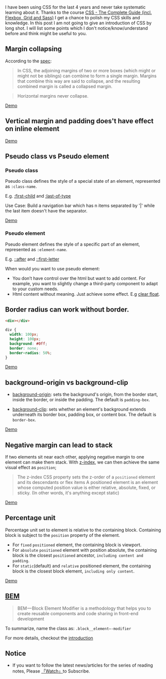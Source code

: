 I have been using CSS for the last 4 years and never take systematic learning about it. Thanks to the course [CSS - The Complete Guide (incl. Flexbox, Grid and Sass)](https://www.packtpub.com/web-development/css-complete-guide-incl-flexbox-grid-and-sass-video) I get a chance to polish my CSS skills and knowledge. In this post I am not going to give an introduction of CSS by long shot. I will list some points which I don't notice/know/understand before and think might be useful to you.

## Margin collapsing

According to the [spec](https://www.w3.org/TR/CSS21/box.html#collapsing-margins): 

> In CSS, the adjoining margins of two or more boxes (which might or might not be siblings) can combine to form a single margin. Margins that combine this way are said to collapse, and the resulting combined margin is called a collapsed margin.

> Horizontal margins never collapse. 

[Demo](https://codepen.io/n0rush/pen/ZNrzxe)

## Vertical margin and padding does't have effect on inline element

[Demo](https://codepen.io/n0rush/pen/oREvyP)

## Pseudo class vs Pseudo element

### Pseudo class

Pseudo class defines the style of a special state of an element, represented as `:class-name`.

E.g. [:first-child](https://developer.mozilla.org/en-US/docs/Web/CSS/:first-child) and [:last-of-type](https://developer.mozilla.org/en-US/docs/Web/CSS/:last-of-type)

Use Case: Build a navigation bar which has n items separated by '|' while the last item doesn't have the separator.

[Demo](https://codepen.io/n0rush/pen/vwQegM)

### Pseudo element

Pseudo element defines the style of a specific part of an element, represented as `:element-name`.

E.g. [::after](https://developer.mozilla.org/en-US/docs/Web/CSS/::after) and [::first-letter](https://developer.mozilla.org/en-US/docs/Web/CSS/::first-letter)

When would you want to use pseudo element:

* You don’t have control over the html but want to add content. For example, you want to slightly change a third-party component to adapt to your custom needs. 
* Html content without meaning. Just achieve some effect. E.g  [clear float](https://codepen.io/n0rush/pen/arQLqa).

## Border radius can work without border.

```html
<div></div>
```

```css
div {
  width: 100px;
  height: 100px;
  background: #0ff;
  border: none;
  border-radius: 50%;
}
```

[Demo](https://codepen.io/n0rush/pen/yWQKVq)

## background-origin vs background-clip

* [background-origin](https://developer.mozilla.org/en-US/docs/Web/CSS/background-origin): sets the background's origin, from the border start, inside the border, or inside the padding. The default is `padding-box`.

* [background-clip](https://developer.mozilla.org/en-US/docs/Web/CSS/background-clip): sets whether an element's background extends underneath its border box, padding box, or content box. The default is `border-box`.

[Demo](https://codepen.io/n0rush/pen/byzapL)

## Negative margin can lead to stack

If two elements sit near each other, applying negative margin to one element can make them stack. With [z-index](https://developer.mozilla.org/en-US/docs/Web/CSS/z-index), we can then achieve the same visual effect as `position`;

> The z-index CSS property sets the z-order of a `positioned` element and its descendants or flex items
> A positioned element is an element whose computed position value is either relative, absolute, fixed, or sticky. (In other words, it's anything except static)

[Demo](https://codepen.io/n0rush/pen/zQMWwX)

## Percentage unit

Percentage unit set to element is relative to the containing block. Containing block is subject to the `position` property of the element. 

* For `fixed` `positioned` element, the containing block is viewport.
* For `absolute` `positioned` element with position absolute, the containing block is the closest `positioned` ancestor, `including content and padding`.
* For `static`(default) and `relative` positioned element, the containing block is the closest block element, `including only content`.

[Demo](https://codepen.io/n0rush/pen/NVEwpX)

## [BEM](http://getbem.com/)

> BEM — Block Element Modifier is a methodology that helps you to create reusable components and code sharing in front-end development

To summarize, name the class as: `.block__element—-modifier`

For more details, checkout the [introduction](http://getbem.com/introduction/) 

## Notice

- If you want to follow the latest news/articles for the series of reading notes, Please [「Watch」](https://github.com/n0ruSh/the-art-of-reading)to Subscribe.
